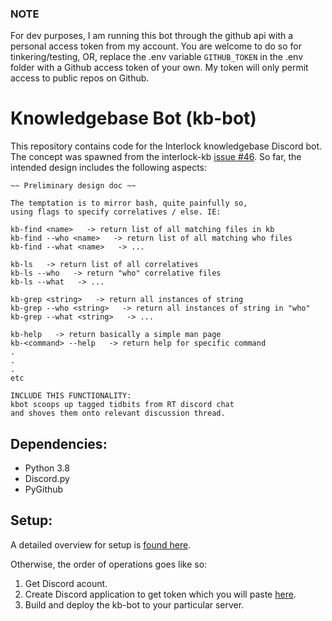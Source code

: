 ### NOTE

For dev purposes, I am running this bot through the github api with a personal access token from my account. You are welcome to do so for tinkering/testing, OR, replace the .env variable `GITHUB_TOKEN` in the .env folder with a Github access token of your own. My token will only permit access to public repos on Github.

# Knowledgebase Bot (kb-bot)

This repository contains code for the Interlock knowledgebase Discord bot. The concept was spawned from the interlock-kb [issue #46](https://github.com/interlock-network/interlock-kb/issues/46). So far, the intended design includes the following aspects:

```
~~ Preliminary design doc ~~

The temptation is to mirror bash, quite painfully so,
using flags to specify correlatives / else. IE:

kb-find <name>   -> return list of all matching files in kb
kb-find --who <name>   -> return list of all matching who files
kb-find --what <name>   -> ...

kb-ls   -> return list of all correlatives
kb-ls --who   -> return "who" correlative files
kb-ls --what   -> ...

kb-grep <string>   -> return all instances of string
kb-grep --who <string>   -> return all instances of string in "who"
kb-grep --what <string>   -> ...

kb-help   -> return basically a simple man page
kb-<command> --help   -> return help for specific command
.
.
.
etc
```
```
INCLUDE THIS FUNCTIONALITY:
kbot scoops up tagged tidbits from RT discord chat
and shoves them onto relevant discussion thread.
```
## Dependencies:

- Python 3.8
- Discord.py
- PyGithub

## Setup:

A detailed overview for setup is [found here](https://realpython.com/how-to-make-a-discord-bot-python/).

Otherwise, the order of operations goes like so:

1. Get Discord acount.
2. Create Discord application to get token which you will paste [here]().
3. Build and deploy the kb-bot to your particular server.
